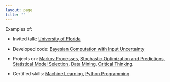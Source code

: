 ```yaml
---
layout: page
title: ""
---
```


Examples of:

* Invited talk: [University of Florida](https://mediasite.video.ufl.edu/Mediasite/Play/159fbc7719a4430d9eb9c28f330c5a151d) 

* Developed code: [Bayesian Computation with Input Uncertainty](https://drive.google.com/drive/folders/1tUhfaw8zdCW8TMP-pETLSaLZZ-h_73lh) 

* Projects on: [Markov Processes](https://www.research-collection.ethz.ch/handle/20.500.11850/116154), [Stochastic Optimization and Predictions](http://orbit.dtu.dk/files/121760283/Comparison_of_two_stochastic_techniques.pdf), [Statistical Model Selection](https://pubs.acs.org/doi/abs/10.1021/acs.est.7b04730), [Data Mining](https://www.sciencedirect.com/science/article/pii/S0043135413002753), [Critical Thinking](http://science.sciencemag.org/content/354/6308/46).

* Certified skills: [Machine Learning](https://www.datacamp.com/statement-of-accomplishment/track/5be8e14a980ee59673d740c9feaaf70700c3653c), [Python Programming](https://www.datacamp.com/statement-of-accomplishment/track/b23ca4283d6db64a71dd0e63c785a74307d2a6f0).


